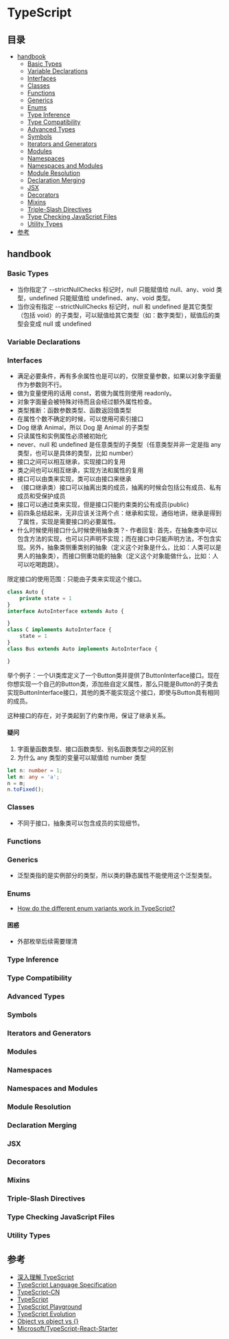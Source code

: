 # TypeScript

## 目录

- [handbook](#handbook)
  - [Basic Types](#basic-types)
  - [Variable Declarations](#variable-declarations)
  - [Interfaces](#interfaces)
  - [Classes](#classes)
  - [Functions](#functions)
  - [Generics](#generics)
  - [Enums](#enums)
  - [Type Inference](#type-inference)
  - [Type Compatibility](#type-compatibility)
  - [Advanced Types](#advanced-types)
  - [Symbols](#symbols)
  - [Iterators and Generators](#iterators-and-generators)
  - [Modules](#modules)
  - [Namespaces](#namespaces)
  - [Namespaces and Modules](#namespaces-and-modules)
  - [Module Resolution](#module-resolution)
  - [Declaration Merging](#declaration-merging)
  - [JSX](#jsx)
  - [Decorators](#decorators)
  - [Mixins](#mixins)
  - [Triple-Slash Directives](#triple-slash-directives)
  - [Type Checking JavaScript Files](#type-checking-javascript-files)
  - [Utility Types](#utility-types)
- [参考](#参考)

## handbook

### Basic Types

- 当你指定了 --strictNullChecks 标记时，null 只能赋值给 null、any、void 类型，undefined 只能赋值给 undefined、any、void 类型。
- 当你没有指定 --strictNullChecks 标记时，null 和 undefined 是其它类型（包括 void）的子类型，可以赋值给其它类型（如：数字类型），赋值后的类型会变成 null 或 undefined

### Variable Declarations


### Interfaces

- 满足必要条件，再有多余属性也是可以的，仅限变量参数，如果以对象字面量作为参数则不行。
- 做为变量使用的话用 const，若做为属性则使用 readonly。
- 对象字面量会被特殊对待而且会经过额外属性检查。
- 类型推断：函数参数类型、函数返回值类型
- 在属性个数不确定的时候，可以使用可索引接口
- Dog 继承 Animal，所以 Dog 是 Animal 的子类型
- 只读属性和实例属性必须被初始化
- never、null 和 undefined 是任意类型的子类型（任意类型并非一定是指 any 类型，也可以是具体的类型，比如 number）
- 接口之间可以相互继承，实现接口的复用
- 类之间也可以相互继承，实现方法和属性的复用
- 接口可以由类来实现，类可以由接口来继承
- （接口继承类）接口可以抽离出类的成员，抽离的时候会包括公有成员、私有成员和受保护成员
- 接口可以通过类来实现，但是接口只能约束类的公有成员(public)
- 前四条总结起来，无非应该关注两个点：继承和实现，通俗地讲，继承是得到了属性，实现是需要接口的必要属性。
- 什么时候使用接口什么时候使用抽象类？- 作者回复: 首先，在抽象类中可以包含方法的实现，也可以只声明不实现；而在接口中只能声明方法，不包含实现。另外，抽象类侧重类别的抽象（定义这个对象是什么，比如：人类可以是男人的抽象类），而接口侧重功能的抽象（定义这个对象能做什么，比如：人可以吃喝跑跳）。

限定接口的使用范围：只能由子类来实现这个接口。
```ts
class Auto {
    private state = 1
}
interface AutoInterface extends Auto {

}
class C implements AutoInterface {
    state = 1
}
class Bus extends Auto implements AutoInterface {

}
```
举个例子：一个UI类库定义了一个Button类并提供了ButtonInterface接口。现在你想实现一个自己的Button类，添加些自定义属性，那么只能是Button的子类去实现ButtonInterface接口，其他的类不能实现这个接口，即使与Button具有相同的成员。

这种接口的存在，对子类起到了约束作用，保证了继承关系。

#### 疑问

1. 字面量函数类型、接口函数类型、别名函数类型之间的区别
2. 为什么 any 类型的变量可以赋值给 number 类型
```ts
let n: number = 1;
let m: any = 'a';
n = m;
n.toFixed();
```

### Classes

- 不同于接口，抽象类可以包含成员的实现细节。


### Functions


### Generics

- 泛型类指的是实例部分的类型，所以类的静态属性不能使用这个泛型类型。


### Enums

- [How do the different enum variants work in TypeScript?](https://stackoverflow.com/questions/28818849/how-do-the-different-enum-variants-work-in-typescript)

#### 困惑

- 外部枚举后续需要理清


### Type Inference


### Type Compatibility


### Advanced Types


### Symbols


### Iterators and Generators


### Modules


### Namespaces


### Namespaces and Modules


### Module Resolution


### Declaration Merging


### JSX


### Decorators


### Mixins


### Triple-Slash Directives


### Type Checking JavaScript Files


### Utility Types


## 参考

- [深入理解 TypeScript](https://jkchao.github.io/typescript-book-chinese/)
- [TypeScript Language Specification](https://github.com/Microsoft/TypeScript/blob/master/doc/spec.md)
- [TypeScript-CN](https://github.com/zhongsp/TypeScript)
- [TypeScript](http://www.typescriptlang.org/)
- [TypeScript Playground](http://www.typescriptlang.org/play/index.html)
- [TypeScript Evolution](https://mariusschulz.com/blog/series/typescript-evolution)
- [Object vs object vs {}](https://mariusschulz.com/blog/the-object-type-in-typescript)
- [Microsoft/TypeScript-React-Starter](https://github.com/Microsoft/TypeScript-React-Starter)

